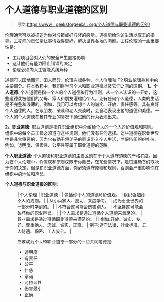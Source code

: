 # 个人道德与职业道德的区别

> 原文:[https://www . geeksforgeeks . org/个人道德与职业道德的区别/](https://www.geeksforgeeks.org/difference-between-personal-and-professional-ethics/)

伦理通常可以被描述为你对与错或好与坏的感觉。道德能给你的生活以真正的指导。工程师的责任是让事情变得更好，解决世界各地的问题。工程伦理的一些重要性是:

*   工程项目会对人们的安全产生直接影响
*   这让他们有能力阻止错误的决定
*   伦理必须向人工智能系统解释

道德可以因地而异，因人而异。伦理有很多种，个人伦理和 T2 职业伦理是其中的主要部分。在本教程中，我们将学习个人和职业道德以及它们之间的区别。
**1。个人道德:**
个人道德是指一个人的个人道德和行为准则。从一个人认识的一开始，这些道德就被他们的父母、家人和朋友灌输给个人。没有任何个人道德，人类的生活是不完整和浅薄的。例如，我们可以考虑个人的诚实、开放、责任感等。具有良好个人道德的人，在与朋友、亲戚和老人交谈时，会自动表现出他的道德和美德。一个人的个人道德在极其专业的情况下通过他的行为表现出来。

**2。职业道德:**
职业道德是指在职业组织中介绍给个人的一个人的价值观和原则。
组织中的每个员工都必须遵守这些规则，他们没有任何选择。这些道德在职业世界中是非常重要的，因为它有助于将弟子的意识带入个人生活，并保持组织的礼仪。例如，透明度、保密性、公平性等属于职业道德的范畴。

**个人职业道德:**
个人道德和职业道德的主要区别在于个人遵守道德的严格程度。因为在个人伦理中，价值观和原则仅限于你自己，在某些情况下，是否遵循它们取决于你的决定。但是在职业道德方面，你必须遵守原则和规则，否则会严重影响你在组织中的地位和声誉。

**个人道德与职业道德的区别:**

<figure class="table">

| 个人伦理 | 职业道德 |
| 包括你个人的道德和价值观。 | 组织强加给个人的规则。 |
| 从小向家人、朋友、亲戚学习。 | 成为企业世界的一部分时学到的。 |
| 不符合这可能会伤害别人。 | 不坚持这可能会破坏你的职业声誉。 |
| 个人需求是通过遵循个人道德来满足的。 | 职业需求是通过遵循职业道德来满足的。 |
| 例如:开放、诚实、友好、尊重他人、忠诚、诚实、正直。 | 例子:遵守法律、行业标准、工人待遇、保密、工人安全。 |

应该成为个人和职业道德一部分的一些共同道德是:

*   透明度
*   有责任
*   公平
*   仁慈
*   承诺
*   可持续性
*   伤害最小
*   正确

</figure>